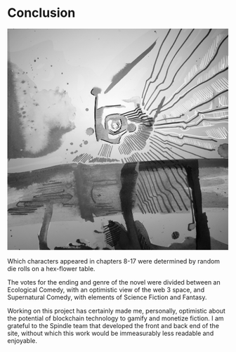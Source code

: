 # Conclusion

![image](assets/images/7.jpg)

Which characters appeared in chapters 8-17 were determined by random die rolls on a hex-flower table.

The votes for the ending and genre of the novel were divided between an Ecological Comedy, with an optimistic view of the web 3 space, and Supernatural Comedy, with elements of Science Fiction and Fantasy.

Working on this project has certainly made me, personally, optimistic about the potential of blockchain technology to gamify and monetize fiction. I am grateful to the Spindle team that developed the front and back end of the site, without which this work would be immeasurably less readable and enjoyable.

